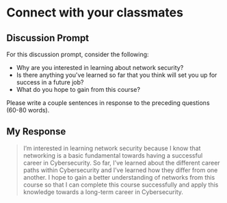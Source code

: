 # Connect with your classmates
## Discussion Prompt
For this discussion prompt, consider the following:
- Why are you interested in learning about network security?
- Is there anything you've learned so far that you think will set you up for success in a future job?
- What do you hope to gain from this course?

Please write a couple sentences in response to the preceding questions (60-80 words).

## My Response
> I’m interested in learning network security because I know that networking is a basic fundamental towards having a successful career in Cybersecurity. So far, I’ve learned about the different career paths within Cybersecurity and I’ve learned how they differ from one another. I hope to gain a better understanding of networks from this course so that I can complete this course successfully and apply this knowledge towards a long-term career in Cybersecurity. 
